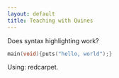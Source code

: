 ```yaml
---
layout: default
title: Teaching with Quines
---
```


Does syntax highlighting work?

```C
main(void){puts("hello, world");}
```

Using: redcarpet.
